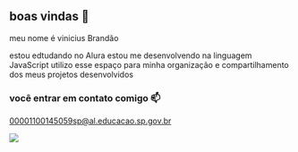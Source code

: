 ## boas vindas 🦂

meu nome é vinicius Brandão

estou edtudando no Alura
estou me desenvolvendo na linguagem JavaScript
utilizo esse espaço para minha organização e compartilhamento dos meus projetos desenvolvidos

### você entrar em contato comigo 📫

00001100145059sp@al.educacao.sp.gov.br



![](https://media1.tenor.com/m/LO5LF4ge6jgAAAAC/teq-ultimate-gohan-teen-gohan.gif)
